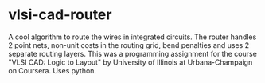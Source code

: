 # vlsi-cad-router
A cool algorithm to route the wires in integrated circuits. The router handles 2 point nets, non-unit costs in the routing grid, bend penalties and uses 2 separate routing layers. This was a programming assignment for the course "VLSI CAD: Logic to Layout" by University of Illinois at Urbana-Champaign on Coursera. Uses python.

